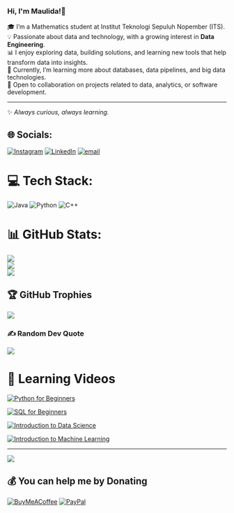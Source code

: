 ### Hi, I'm Maulida!👋

🎓 I’m a Mathematics student at Institut Teknologi Sepuluh Nopember (ITS).  
💡 Passionate about data and technology, with a growing interest in **Data Engineering**.  
📊 I enjoy exploring data, building solutions, and learning new tools that help transform data into insights.  
🌱 Currently, I’m learning more about databases, data pipelines, and big data technologies.  
🤝 Open to collaboration on projects related to data, analytics, or software development. 

---
✨ *Always curious, always learning.*  

## 🌐 Socials:
[![Instagram](https://img.shields.io/badge/Instagram-%23E4405F.svg?logo=Instagram&logoColor=white)](https://instagram.com/mulfhars_) [![LinkedIn](https://img.shields.io/badge/LinkedIn-%230077B5.svg?logo=linkedin&logoColor=white)](https://linkedin.com/in/maulida-ulfah-9241182a6) [![email](https://img.shields.io/badge/Email-D14836?logo=gmail&logoColor=white)](mailto:maulida.ulf12@gmail.com) 

# 💻 Tech Stack:
![Java](https://img.shields.io/badge/java-%23ED8B00.svg?style=for-the-badge&logo=openjdk&logoColor=white) ![Python](https://img.shields.io/badge/python-3670A0?style=for-the-badge&logo=python&logoColor=ffdd54) ![C++](https://img.shields.io/badge/c++-%2300599C.svg?style=for-the-badge&logo=c%2B%2B&logoColor=white)
# 📊 GitHub Stats:
![](https://github-readme-stats.vercel.app/api?username=maulida-co&theme=dark&hide_border=false&include_all_commits=false&count_private=false)<br/>
![](https://nirzak-streak-stats.vercel.app/?user=maulida-co&theme=dark&hide_border=false)<br/>
![](https://github-readme-stats.vercel.app/api/top-langs/?username=maulida-co&theme=dark&hide_border=false&include_all_commits=false&count_private=false&layout=compact)

## 🏆 GitHub Trophies
![](https://github-profile-trophy.vercel.app/?username=maulida-co&theme=radical&no-frame=false&no-bg=true&margin-w=4)

### ✍️ Random Dev Quote
![](https://quotes-github-readme.vercel.app/api?type=horizontal&theme=tokyonight)

# 🎥 Learning Videos

<!-- BEGIN YOUTUBE-CARDS -->
[![Python for Beginners](https://ytcards.demolab.com/?id=odZHmYgebbw&title=Python+for+Beginners&lang=en&timestamp=0&background_color=%230d1117&title_color=%23ffffff&stats_color=%23dedede&max_title_lines=2&width=250&border_radius=5)](https://youtu.be/odZHmYgebbw?si=a7VQHLAnBv21Otmx)

[![SQL for Beginners](https://ytcards.demolab.com/?id=2jGhQpbzHes&title=SQL+for+Beginners&lang=en&timestamp=0&background_color=%230d1117&title_color=%23ffffff&stats_color=%23dedede&max_title_lines=2&width=250&border_radius=5)](https://youtu.be/2jGhQpbzHes?si=F5-sZ79Zll1-Pzg8)

[![Introduction to Data Science](https://ytcards.demolab.com/?id=PLNcg_FV9n7qZY_2eAtUzEUulNjTJREhQe&title=Introduction+to+Data+Science&lang=en&timestamp=0&background_color=%230d1117&title_color=%23ffffff&stats_color=%23dedede&max_title_lines=2&width=250&border_radius=5)](https://youtube.com/playlist?list=PLNcg_FV9n7qZY_2eAtUzEUulNjTJREhQe&si=uBZs6sXVTFT6FNIU)

[![Introduction to Machine Learning](https://ytcards.demolab.com/?id=PLNcg_FV9n7qZJqrKcUUCWCWPYCrlcVm9v&title=Introduction+to+Machine+Learning&lang=en&timestamp=0&background_color=%230d1117&title_color=%23ffffff&stats_color=%23dedede&max_title_lines=2&width=250&border_radius=5)](https://youtube.com/playlist?list=PLNcg_FV9n7qZJqrKcUUCWCWPYCrlcVm9v&si=n9g_GqZTS1aleJb2)
<!-- END YOUTUBE-CARDS -->

---
[![](https://visitcount.itsvg.in/api?id=maulida-co&icon=0&color=0)](https://visitcount.itsvg.in)

  ## 💰 You can help me by Donating
  [![BuyMeACoffee](https://img.shields.io/badge/Buy%20Me%20a%20Coffee-ffdd00?style=for-the-badge&logo=buy-me-a-coffee&logoColor=black)](https://buymeacoffee.com/maulidaco) [![PayPal](https://img.shields.io/badge/PayPal-00457C?style=for-the-badge&logo=paypal&logoColor=white)](https://paypal.me/maulidaco) 

  
<!-- Proudly created with GPRM ( https://gprm.itsvg.in ) -->
